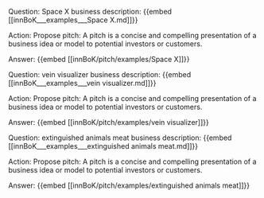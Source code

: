 Question: Space X business description:
{{embed [[innBoK___examples___Space X.md]]}}

Action: Propose pitch: A pitch is a concise and compelling presentation of a business idea or model to potential investors or customers.

Answer:
{{embed [[innBoK/pitch/examples/Space X]]}}

Question: vein visualizer business description:
{{embed [[innBoK___examples___vein visualizer.md]]}}

Action: Propose pitch: A pitch is a concise and compelling presentation of a business idea or model to potential investors or customers.

Answer:
{{embed [[innBoK/pitch/examples/vein visualizer]]}}

Question: extinguished animals meat business description:
{{embed [[innBoK___examples___extinguished animals meat.md]]}}

Action: Propose pitch: A pitch is a concise and compelling presentation of a business idea or model to potential investors or customers.

Answer:
{{embed [[innBoK/pitch/examples/extinguished animals meat]]}}



